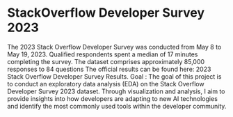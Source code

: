 # StackOverflow Developer Survey 2023 
The 2023 Stack Overflow Developer Survey was conducted from May 8 to May 19, 2023. Qualified respondents spent a median of 17 minutes completing the survey. The dataset comprises approximately 85,000 responses to 84 questions The official results can be found here: 2023 Stack Overflow Developer Survey Results.
Goal :
The goal of this project is to conduct an exploratory data analysis (EDA) on the Stack Overflow Developer Survey 2023 dataset. Through visualization and analysis, I aim to provide insights into how developers are adapting to new AI technologies and identify the most commonly used tools within the developer community.
